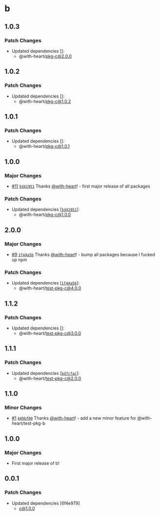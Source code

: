 # b

## 1.0.3

### Patch Changes

- Updated dependencies []:
  - @with-heart/pkg-c@2.0.0

## 1.0.2

### Patch Changes

- Updated dependencies []:
  - @with-heart/pkg-c@1.0.2

## 1.0.1

### Patch Changes

- Updated dependencies []:
  - @with-heart/pkg-c@1.0.1

## 1.0.0

### Major Changes

- [#11](https://github.com/with-heart/changesets-pnpm-workspace-protocol-test/pull/11) [`5d41951`](https://github.com/with-heart/changesets-pnpm-workspace-protocol-test/commit/5d4195141e8f727376753436dc01848e6c145e67) Thanks [@with-heart](https://github.com/with-heart)! - first major release of all packages

### Patch Changes

- Updated dependencies [[`5d41951`](https://github.com/with-heart/changesets-pnpm-workspace-protocol-test/commit/5d4195141e8f727376753436dc01848e6c145e67)]:
  - @with-heart/pkg-c@1.0.0

## 2.0.0

### Major Changes

- [#9](https://github.com/with-heart/changesets-pnpm-workspace-protocol-test/pull/9) [`1f44a5b`](https://github.com/with-heart/changesets-pnpm-workspace-protocol-test/commit/1f44a5b63aff2ce03d02c080fa398d982beffc10) Thanks [@with-heart](https://github.com/with-heart)! - bump all packages because I fucked up npm

### Patch Changes

- Updated dependencies [[`1f44a5b`](https://github.com/with-heart/changesets-pnpm-workspace-protocol-test/commit/1f44a5b63aff2ce03d02c080fa398d982beffc10)]:
  - @with-heart/test-pkg-c@4.0.0

## 1.1.2

### Patch Changes

- Updated dependencies []:
  - @with-heart/test-pkg-c@3.0.0

## 1.1.1

### Patch Changes

- Updated dependencies [[`bd7cfac`](https://github.com/with-heart/changesets-pnpm-workspace-protocol-test/commit/bd7cfac98fbe7f8bb87209883d375ea289880b55)]:
  - @with-heart/test-pkg-c@2.0.0

## 1.1.0

### Minor Changes

- [#1](https://github.com/with-heart/changesets-pnpm-workflows-test/pull/1) [`449bf00`](https://github.com/with-heart/changesets-pnpm-workflows-test/commit/449bf00e829f95292d9b770489de182ea1ee1f32) Thanks [@with-heart](https://github.com/with-heart)! - add a new minor feature for @with-heart/test-pkg-b

## 1.0.0

### Major Changes

- First major release of b!

## 0.0.1

### Patch Changes

- Updated dependencies [6f4e979]
  - c@1.0.0
